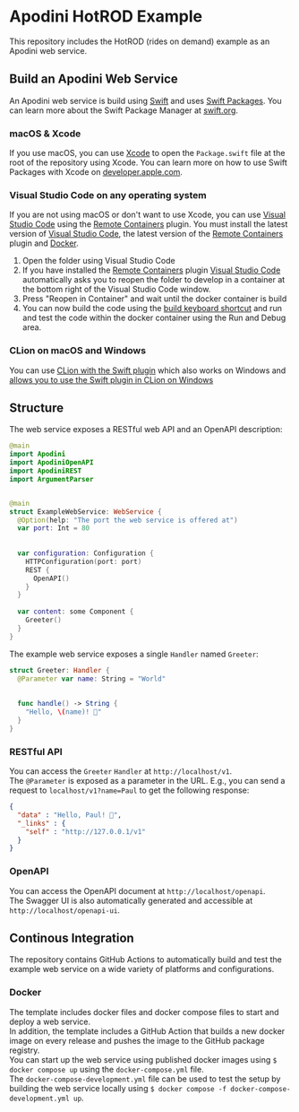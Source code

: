 <!--

This source file is part of the Apodini Template open source project

SPDX-FileCopyrightText: 2021 Paul Schmiedmayer and the project authors (see CONTRIBUTORS.md) <paul.schmiedmayer@tum.de>

SPDX-License-Identifier: MIT

-->

# Apodini HotROD Example

This repository includes the HotROD (rides on demand) example as an Apodini web service.

## Build an Apodini Web Service

An Apodini web service is build using [Swift](https://docs.swift.org/swift-book/) and uses [Swift Packages](https://developer.apple.com/documentation/swift_packages). You can learn more about the Swift Package Manager at [swift.org](https://swift.org/package-manager/).

### macOS & Xcode

If you use macOS, you can use [Xcode](https://apps.apple.com/de/app/xcode/id497799835) to open the `Package.swift` file at the root of the repository using Xcode. You can learn more on how to use Swift Packages with Xcode on [developer.apple.com](https://developer.apple.com/documentation/xcode/creating_a_standalone_swift_package_with_xcode).

### Visual Studio Code on any operating system

If you are not using macOS or don't want to use Xcode, you can use [Visual Studio Code](https://code.visualstudio.com) using the [Remote Containers](https://marketplace.visualstudio.com/items?itemName=ms-vscode-remote.remote-containers) plugin. You must install the latest version of [Visual Studio Code](https://code.visualstudio.com), the latest version of the [Remote Containers](https://marketplace.visualstudio.com/items?itemName=ms-vscode-remote.remote-containers) plugin and [Docker](https://www.docker.com/products/docker-desktop).

1. Open the folder using Visual Studio Code
2. If you have installed the [Remote Containers](https://marketplace.visualstudio.com/items?itemName=ms-vscode-remote.remote-containers) plugin [Visual Studio Code](https://code.visualstudio.com) automatically asks you to reopen the folder to develop in a container at the bottom right of the Visual Studio Code window.
3. Press "Reopen in Container" and wait until the docker container is build
4. You can now build the code using the [build keyboard shortcut](https://code.visualstudio.com/docs/getstarted/keybindings#_tasks) and run and test the code within the docker container using the Run and Debug area.

### CLion on macOS and Windows

You can use [CLion with the Swift plugin](https://www.jetbrains.com/help/clion/swift.html) which also works on Windows and [allows you to use the Swift plugin in CLion on Windows ](https://blog.jetbrains.com/objc/2021/03/swift-on-windows-in-clion/)

## Structure

The web service exposes a RESTful web API and an OpenAPI description:  
```swift
@main
import Apodini
import ApodiniOpenAPI
import ApodiniREST
import ArgumentParser


@main
struct ExampleWebService: WebService {
  @Option(help: "The port the web service is offered at")
  var port: Int = 80
   
   
  var configuration: Configuration {
    HTTPConfiguration(port: port)
    REST {
      OpenAPI()
    }
  }
   
  var content: some Component {
    Greeter()
  }
}
```

The example web service exposes a single `Handler` named `Greeter`:  
```swift
struct Greeter: Handler {
  @Parameter var name: String = "World"
   
   
  func handle() -> String {
    "Hello, \(name)! 👋"
  }
}
```

### RESTful API

You can access the `Greeter` `Handler` at `http://localhost/v1`.  
The `@Parameter` is exposed as a parameter in the URL. E.g., you can send a request to `localhost/v1?name=Paul` to get the following response:  
```json
{
  "data" : "Hello, Paul! 👋",
  "_links" : {
    "self" : "http://127.0.0.1/v1"
  }
}
```

### OpenAPI

You can access the OpenAPI document at `http://localhost/openapi`.  
The Swagger UI is also automatically generated and accessible at `http://localhost/openapi-ui`.

## Continous Integration

The repository contains GitHub Actions to automatically build and test the example web service on a wide variety of platforms and configurations.

### Docker

The template includes docker files and docker compose files to start and deploy a web service.  
In addition, the template includes a GitHub Action that builds a new docker image on every release and pushes the image to the GitHub package registry.  
You can start up the web service using published docker images using `$ docker compose up` using the `docker-compose.yml` file.  
The `docker-compose-development.yml` file can be used to test the setup by building the web service locally using `$ docker compose -f docker-compose-development.yml up`.  
